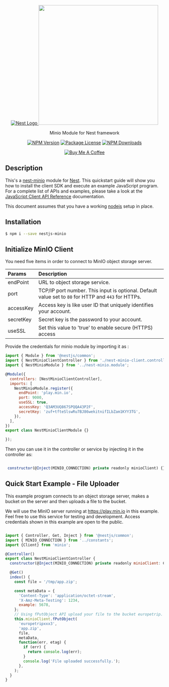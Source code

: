 <p align="center">
  <a href="http://nestjs.com/" target="blank"><img src="http://kamilmysliwiec.com/public/nest-logo.png#1" alt="Nest Logo" />   </a>
  <a href="https://min.io" target="_blank"><img src="https://min.io/resources/img/logo.svg" width="380"></a>
</p>

<p align="center">Minio Module for Nest framework</p>

<p align="center">
<a href="https://www.npmjs.com/package/nestjs-minio"><img src="https://img.shields.io/npm/v/nestjs-minio" alt="NPM Version" /></a>
<a href="https://img.shields.io/npm/l/nestjs-minio"><img src="https://img.shields.io/npm/l/nestjs-minio" alt="Package License" /></a>
<a href="https://www.npmjs.com/package/nestjs-minio"><img src="https://img.shields.io/npm/dw/nestjs-minio" alt="NPM Downloads" /></a>

</p>


<p align="center">
<a href="https://www.buymeacoffee.com/XbgWxt567" target="_blank"><img src="https://i.imgur.com/CahshSS.png" alt="Buy Me A Coffee" style="height: auto !important;width: auto !important;" ></a>

</p>


## Description
This's a [nest-minio](https://github.com/rubiin/nestjs-minio) module for [Nest](https://github.com/nestjs/nest).
This quickstart guide will show you how to install the client SDK and execute an example JavaScript program. For a complete list of APIs and examples, please take a look at the [JavaScript Client API Reference](https://docs.min.io/docs/javascript-client-api-reference) documentation.

This document assumes that you have a working [nodejs](http://nodejs.org/) setup in place.


## Installation

```bash
$ npm i --save nestjs-minio
```


## Initialize MinIO Client

You need five items in order to connect to MinIO object storage server.


| Params     | Description |
| :------- | :------------ |
| endPoint	 | URL to object storage service. |
|port| TCP/IP port number. This input is optional. Default value set to ``80`` for HTTP and ``443`` for HTTPs.|
| accessKey | Access key is like user ID that uniquely identifies your account.   |
| secretKey	| Secret key is the password to your account.    |
|useSSL |Set this value to 'true' to enable secure (HTTPS) access |

Provide the credentials for minio module by importing it as :

```javascript
import { Module } from '@nestjs/common';
import { NestMinioClientController } from './nest-minio-client.controller';
import { NestMinioModule } from '../nest-minio.module';

@Module({
  controllers: [NestMinioClientController],
  imports: [
    NestMinioModule.register({
      endPoint: 'play.min.io',
      port: 9000,
      useSSL: true,
      accessKey: 'Q3AM3UQ867SPQQA43P2F',
      secretKey: 'zuf+tfteSlswRu7BJ86wekitnifILbZam1KYY3TG',
    }),
  ],
})
export class NestMinioClientModule {}

});
```
Then you can use it in the controller or service by injecting it in the controller as:

```javascript

 constructor(@Inject(MINIO_CONNECTION) private readonly minioClient) {}

```

## Quick Start Example - File Uploader
This example program connects to an object storage server, makes a bucket on the server and then uploads a file to the bucket.

We will use the MinIO server running at https://play.min.io in this example. Feel free to use this service for testing and development. Access credentials shown in this example are open to the public.

```js

import { Controller, Get, Inject } from '@nestjs/common';
import { MINIO_CONNECTION } from '../constants';
import {Client} from 'minio';

@Controller()
export class NestMinioClientController {
  constructor(@Inject(MINIO_CONNECTION) private readonly minioClient: Client) {}

  @Get()
  index() {
    const file = '/tmp/app.zip';

    const metaData = {
      'Content-Type': 'application/octet-stream',
      'X-Amz-Meta-Testing': 1234,
      example: 5678,
    };
    // Using fPutObject API upload your file to the bucket europetrip.
    this.minioClient.fPutObject(
      'europetripxxx3',
      'app.zip',
      file,
      metaData,
      function(err, etag) {
        if (err) {
          return console.log(err);
        }
        console.log('File uploaded successfully.');
      },
    );
  }
}


```
